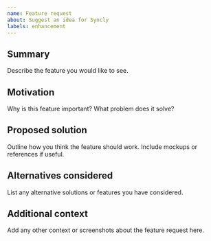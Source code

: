 ```yaml
---
name: Feature request
about: Suggest an idea for Syncly
labels: enhancement
---
```


## Summary
Describe the feature you would like to see.

## Motivation
Why is this feature important? What problem does it solve?

## Proposed solution
Outline how you think the feature should work. Include mockups or references if useful.

## Alternatives considered
List any alternative solutions or features you have considered.

## Additional context
Add any other context or screenshots about the feature request here.
